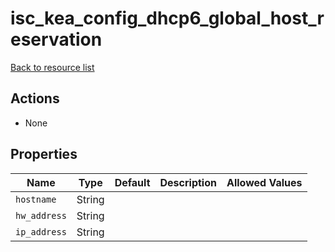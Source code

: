 # isc_kea_config_dhcp6_global_host_reservation

[Back to resource list](../README.md#resources)

## Actions

- None

## Properties

| Name         | Type   | Default | Description | Allowed Values |
| ------------ | ------ | ------- | ----------- | -------------- |
| `hostname`   | String |         |             |                |
| `hw_address` | String |         |             |                |
| `ip_address` | String |         |             |                |
